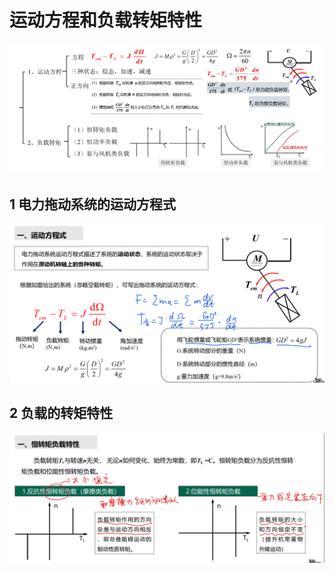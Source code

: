 <!--
 * @Author: 小叶同学
 * @Date: 2024-03-11 15:20:27
 * @LastEditors: Please set LastEditors
 * @LastEditTime: 2024-03-11 15:33:36
 * @Description: 请填写简介
-->
# 运动方程和负载转矩特性

![alt text](image-2.png)


<!-- @import "[TOC]" {cmd="toc" depthFrom=1 depthTo=6 orderedList=false} -->

## 1 电力拖动系统的运动方程式

![alt text](image.png)


## 2 负载的转矩特性

![alt text](image-1.png)
